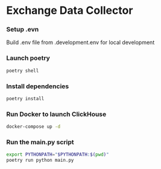 # Exchange Data Collector

### Setup .evn

Build .env file from .development.env for local development

### Launch poetry

```sh
poetry shell
```

### Install dependencies

```sh
poetry install
```

### Run Docker to launch ClickHouse

```sh
docker-compose up -d
```

### Run the main.py script

```sh
export PYTHONPATH="$PYTHONPATH:$(pwd)"
poetry run python main.py
```
